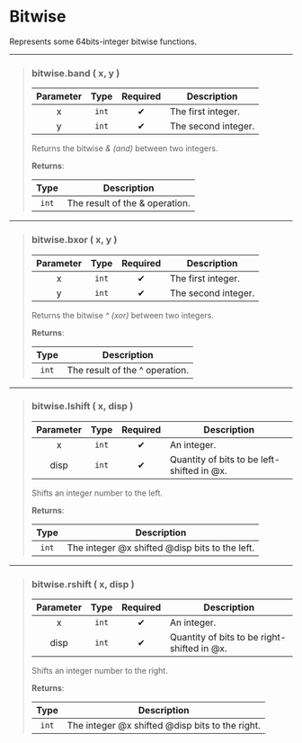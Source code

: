 # Bitwise
Represents some 64bits-integer bitwise functions.

---
>### bitwise.band ( x, y )
>| Parameter | Type | Required | Description |
>| :-: | :-: | :-: | - |
>| x | `int` | ✔ | The first integer. |
>| y | `int` | ✔ | The second integer. |
>
>Returns the bitwise _& (and)_ between two integers.
>
>**Returns**:
>
>| Type | Description |
>| :-: | - |
>| `int` | The result of the & operation. |
>
---
>### bitwise.bxor ( x, y )
>| Parameter | Type | Required | Description |
>| :-: | :-: | :-: | - |
>| x | `int` | ✔ | The first integer. |
>| y | `int` | ✔ | The second integer. |
>
>Returns the bitwise _^ (xor)_ between two integers.
>
>**Returns**:
>
>| Type | Description |
>| :-: | - |
>| `int` | The result of the ^ operation. |
>
---
>### bitwise.lshift ( x, disp )
>| Parameter | Type | Required | Description |
>| :-: | :-: | :-: | - |
>| x | `int` | ✔ | An integer. |
>| disp | `int` | ✔ | Quantity of bits to be left-shifted in @x. |
>
>Shifts an integer number to the left.
>
>**Returns**:
>
>| Type | Description |
>| :-: | - |
>| `int` | The integer @x shifted @disp bits to the left. |
>
---
>### bitwise.rshift ( x, disp )
>| Parameter | Type | Required | Description |
>| :-: | :-: | :-: | - |
>| x | `int` | ✔ | An integer. |
>| disp | `int` | ✔ | Quantity of bits to be right-shifted in @x. |
>
>Shifts an integer number to the right.
>
>**Returns**:
>
>| Type | Description |
>| :-: | - |
>| `int` | The integer @x shifted @disp bits to the right. |
>